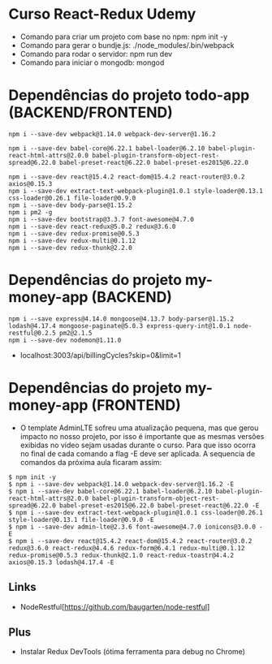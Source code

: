 # Curso React-Redux Udemy

* Comando para criar um projeto com base no npm: npm init -y
* Comando para gerar o bundje.js: ./node_modules/.bin/webpack
* Comando para rodar o servidor: npm run dev
* Comando para iniciar o mongodb: mongod

# Dependências do projeto todo-app (BACKEND/FRONTEND)
```
npm i --save-dev webpack@1.14.0 webpack-dev-server@1.16.2

npm i --save-dev babel-core@6.22.1 babel-loader@6.2.10 babel-plugin-react-html-attrs@2.0.0 babel-plugin-transform-object-rest-spread@6.22.0 babel-preset-react@6.22.0 babel-preset-es2015@6.22.0 

npm i --save-dev react@15.4.2 react-dom@15.4.2 react-router@3.0.2 axios@0.15.3
npm i --save-dev extract-text-webpack-plugin@1.0.1 style-loader@0.13.1 css-loader@0.26.1 file-loader@0.9.0
npm i --save-dev body-parse@1.15.2
npm i pm2 -g
npm i --save-dev bootstrap@3.3.7 font-awesome@4.7.0
npm i --save-dev react-redux@5.0.2 redux@3.6.0
npm i --save-dev redux-promise@0.5.3
npm i --save-dev redux-multi@0.1.12
npm i --save-dev redux-thunk@2.2.0
```

# Dependências do projeto my-money-app (BACKEND)
```
npm i --save express@4.14.0 mongoose@4.13.7 body-parser@1.15.2 lodash@4.17.4 mongoose-paginate@5.0.3 express-query-int@1.0.1 node-restful@0.2.5 pm2@2.1.5
npm i --save-dev nodemon@1.11.0
```

* localhost:3003/api/billingCycles?skip=0&limit=1

# Dependências do projeto my-money-app (FRONTEND)
* O template AdminLTE sofreu uma atualização pequena, mas que gerou impacto no nosso projeto, por isso é importante que as mesmas versões exibidas no vídeo sejam usadas durante o curso. Para que isso ocorra no final de cada comando a flag -E deve ser aplicada. A sequencia de comandos da próxima aula ficaram assim:

```
$ npm init -y
$ npm i --save-dev webpack@1.14.0 webpack-dev-server@1.16.2 -E
$ npm i --save-dev babel-core@6.22.1 babel-loader@6.2.10 babel-plugin-react-html-attrs@2.0.0 babel-plugin-transform-object-rest-spread@6.22.0 babel-preset-es2015@6.22.0 babel-preset-react@6.22.0 -E
$ npm i --save-dev extract-text-webpack-plugin@1.0.1 css-loader@0.26.1 style-loader@0.13.1 file-loader@0.9.0 -E
$ npm i --save-dev admin-lte@2.3.6 font-awesome@4.7.0 ionicons@3.0.0 -E
$ npm i --save-dev react@15.4.2 react-dom@15.4.2 react-router@3.0.2 redux@3.6.0 react-redux@4.4.6 redux-form@6.4.1 redux-multi@0.1.12 redux-promise@0.5.3 redux-thunk@2.1.0 react-redux-toastr@4.4.2 axios@0.15.3 lodash@4.17.4 -E
```

## Links
* NodeRestful[https://github.com/baugarten/node-restful]

## Plus
* Instalar Redux DevTools (ótima ferramenta para debug no Chrome)